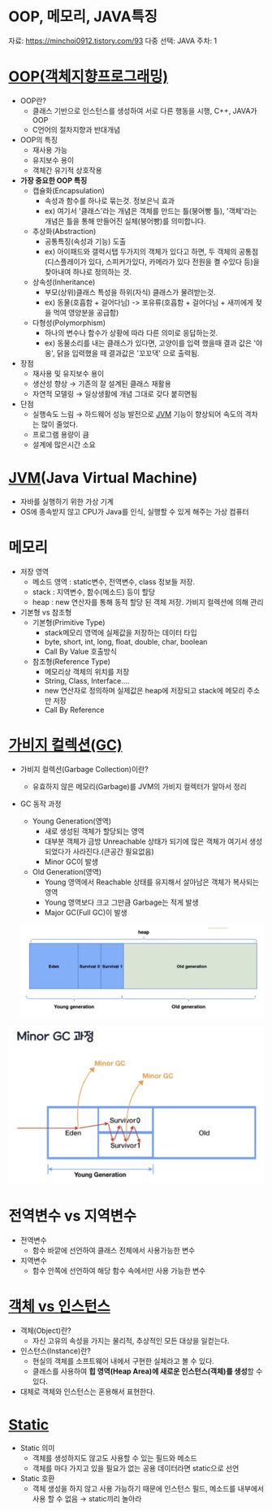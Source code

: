 # OOP, 메모리, JAVA특징

자료: https://minchoi0912.tistory.com/93
다중 선택: JAVA
주차: 1

# [OOP(객체지향프로그래밍)](https://universitytomorrow.com/15)

- OOP란?
    - 클래스 기반으로 인스턴스를 생성하여 서로 다른 행동을 시행, C++, JAVA가 OOP
    - C언어의 절차지향과 반대개념
- OOP의 특징
    - 재사용 가능
    - 유지보수 용이
    - 객체간 유기적 상호작용
- **가장 중요한 OOP 특징**
    - 캡슐화(Encapsulation)
        - 속성과 함수를 하나로 묶는것. 정보은닉 효과
        - ex) 여기서 '클래스'라는 개념은 객체를 만드는 틀(붕어빵 틀), '객체'라는 개념은 틀을 통해 만들어진 실체(붕어빵)를 의미합니다.
    - 추상화(Abstraction)
        - 공통특징(속성과 기능) 도출
        - ex) 아이패드와 갤럭시탭 두가지의 객체가 있다고 하면, 두 객체의 공통점(디스플레이가 있다, 스피커가있다, 카메라가 있다 전원을 켤 수있다 등)을 찾아내여 하나로 정의하는 것.
    - 상속성(Inheritance)
        - 부모(상위)클래스 특성을 하위(자식) 클래스가 물려받는것.
        - ex) 동물(호흡함 + 걸어다님) -> 포유류(호흡함 + 걸어다님 + 새끼에게 젖을 먹여 영양분을 공급함)
    - 다형성(Polymorphism)
        - 하나의 변수나 함수가 상황에 따라 다른 의미로 응답하는것.
        - ex) 동물소리를 내는 클래스가 있다면, 고양이를 입력 했을때 결과 값은 '야옹', 닭을 입력했을 때 결과값은 '꼬꼬댁' 으로 출력됨.
- 장점
    - 재사용 및 유지보수 용이
    - 생산성 향상 → 기존의 잘 설계된 클래스 재활용
    - 자연적 모델링 → 일상생활에 개념 그대로 갖다 붙히면됨
- 단점
    - 실행속도 느림 → 하드웨어 성능 발전으로 [JVM](https://doozi0316.tistory.com/entry/1%EC%A3%BC%EC%B0%A8-JVM%EC%9D%80-%EB%AC%B4%EC%97%87%EC%9D%B4%EB%A9%B0-%EC%9E%90%EB%B0%94-%EC%BD%94%EB%93%9C%EB%8A%94-%EC%96%B4%EB%96%BB%EA%B2%8C-%EC%8B%A4%ED%96%89%ED%95%98%EB%8A%94-%EA%B2%83%EC%9D%B8%EA%B0%80) 기능이 향상되어 속도의 격차는 많이 줄었다.
    - 프로그램 용량이 큼
    - 설계에 많은시간 소요

# [JVM](https://doozi0316.tistory.com/entry/1%EC%A3%BC%EC%B0%A8-JVM%EC%9D%80-%EB%AC%B4%EC%97%87%EC%9D%B4%EB%A9%B0-%EC%9E%90%EB%B0%94-%EC%BD%94%EB%93%9C%EB%8A%94-%EC%96%B4%EB%96%BB%EA%B2%8C-%EC%8B%A4%ED%96%89%ED%95%98%EB%8A%94-%EA%B2%83%EC%9D%B8%EA%B0%80)(Java Virtual Machine)

- 자바를 실행하기 위한 가상 기계
- OS에 종속받지 않고 CPU가 Java를 인식, 실행할 수 있게 해주는 가상 컴퓨터

# 메모리

- 저장 영역
    - 메소드 영역 : static변수, 전역변수, class 정보들 저장.
    - stack : 지역변수, 함수(메소드) 등이 할당
    - heap : new 연산자를 통해 동적 할당 된 객체 저장. 가비지 컬렉션에 의해 관리
- 기본형 vs 참조형
    - 기본형(Primitive Type)
        - stack메모리 영역에 실제값을 저장하는 데이터 타입
        - byte, short, int, long, float, double, char, boolean
        - Call By Value 호출방식
    - 참조형(Reference Type)
        - 메모리상 객체의 위치를 저장
        - String, Class, Interface….
        - new 연산자로 정의하며 실제값은 heap에 저장되고 stack에 메모리 주소만 저장
        - Call By Reference

# [가비지 컬렉션(GC)](https://inpa.tistory.com/entry/JAVA-%E2%98%95-%EA%B0%80%EB%B9%84%EC%A7%80-%EC%BB%AC%EB%A0%89%EC%85%98GC-%EB%8F%99%EC%9E%91-%EC%9B%90%EB%A6%AC-%EC%95%8C%EA%B3%A0%EB%A6%AC%EC%A6%98-%F0%9F%92%AF-%EC%B4%9D%EC%A0%95%EB%A6%AC#heap_%EB%A9%94%EB%AA%A8%EB%A6%AC%EC%9D%98_%EA%B5%AC%EC%A1%B0)

- 가비지 컬렉션(Garbage Collection)이란?
    - 유효하지 않은 메모리(Garbage)를 JVM의 가비지 컬렉터가 알아서 정리
- GC 동작 과정
    - Young Generation(영역)
        - 새로 생성된 객체가 할당되는 영역
        - 대부분 객체가 금방 Unreachable 상태가 되기에 많은 객체가 여기서 생성되었다가 사라진다.(큰공간 필요없음)
        - Minor GC이 발생
    - Old Generation(영역)
        - Young 영역에서 Reachable 상태를 유지해서 살아남은 객체가 복사되는 영역
        - Young 영역보다 크고 그만큼 Garbage는 적게 발생
        - Major GC(Full GC)이 발생
    
    ![Untitled](OOP,%20%E1%84%86%E1%85%A6%E1%84%86%E1%85%A9%E1%84%85%E1%85%B5,%20JAVA%E1%84%90%E1%85%B3%E1%86%A8%E1%84%8C%E1%85%B5%E1%86%BC%20e6e17f3cf31749c48b98b1f5b21c30d0/Untitled.png)
    

![Untitled](OOP,%20%E1%84%86%E1%85%A6%E1%84%86%E1%85%A9%E1%84%85%E1%85%B5,%20JAVA%E1%84%90%E1%85%B3%E1%86%A8%E1%84%8C%E1%85%B5%E1%86%BC%20e6e17f3cf31749c48b98b1f5b21c30d0/Untitled%201.png)

# 전역변수 vs 지역변수

- 전역변수
    - 함수 바깥에 선언하여 클래스 전체에서 사용가능한 변수
- 지역변수
    - 함수 안쪽에 선언하여 해당 함수 속에서만 사용 가능한 변수

# [객체 vs 인스턴스](https://velog.io/@dongvelop/Java-%ED%81%B4%EB%9E%98%EC%8A%A4-%EA%B0%9D%EC%B2%B4-%EC%9D%B8%EC%8A%A4%ED%84%B4%EC%8A%A4%EC%9D%98-%EC%B0%A8%EC%9D%B4)

- 객체(Object)란?
    - 자신 고유의 속성을 가지는 물리적, 추상적인 모든 대상을 일컫는다.
- 인스턴스(Instance)란?
    - 현실의 객체를 소프트웨어 내에서 구현한 실체라고 볼 수 있다.
    - 클래스를 사용하여 **힙 영역(Heap Area)에 새로운 인스턴스(객체)를 생성**할 수 있다.
- 대체로 객체와 인스턴스는 혼용해서 표현한다.

# [Static](https://m.blog.naver.com/PostView.naver?isHttpsRedirect=true&blogId=heartflow89&logNo=220959033435)

- Static 의미
    - 객체를 생성하지도 않고도 사용할 수 있는 필드와 메소드
    - 객체를 마다 가지고 있을 필요가 없는 공용 데이터라면 static으로 선언
- Static 호환
    - 객체 생성을 하지 않고 사용 가능하기 때문에 인스턴스 필드, 메소드를 내부에서 사용 할 수 없음 → static끼리 놀아라